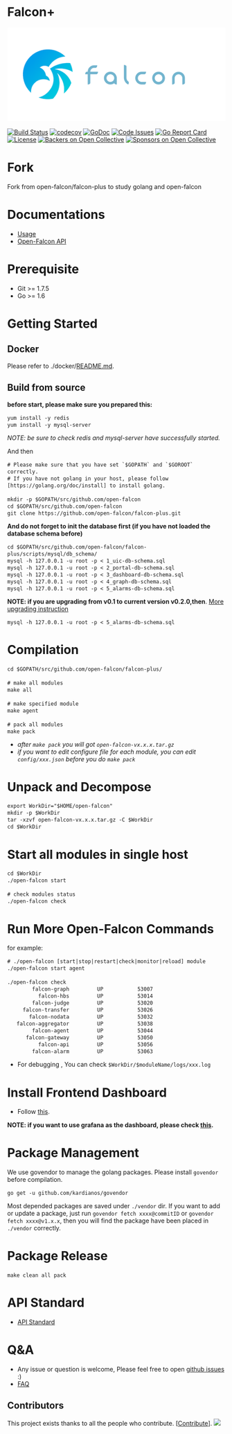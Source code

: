 # Falcon+

![Open-Falcon](./logo.png)

[![Build Status](https://travis-ci.org/open-falcon/falcon-plus.svg?branch=plus-dev)](https://travis-ci.org/open-falcon/falcon-plus)
[![codecov](https://codecov.io/gh/open-falcon/falcon-plus/branch/plus-dev/graph/badge.svg)](https://codecov.io/gh/open-falcon/falcon-plus)
[![GoDoc](https://godoc.org/github.com/open-falcon/falcon-plus?status.svg)](https://godoc.org/github.com/open-falcon/falcon-plus)
[![Code Issues](https://www.quantifiedcode.com/api/v1/project/5035c017b02c4a4a807ebc4e9f153e6f/badge.svg)](https://www.quantifiedcode.com/app/project/5035c017b02c4a4a807ebc4e9f153e6f)
[![Go Report Card](https://goreportcard.com/badge/github.com/open-falcon/falcon-plus)](https://goreportcard.com/report/github.com/open-falcon/falcon-plus)
[![License](https://img.shields.io/badge/LICENSE-Apache2.0-ff69b4.svg)](http://www.apache.org/licenses/LICENSE-2.0.html)
[![Backers on Open Collective](https://opencollective.com/falcon-plus/backers/badge.svg)](#backers) 
[![Sponsors on Open Collective](https://opencollective.com/falcon-plus/sponsors/badge.svg)](#sponsors) 

# Fork 

Fork from open-falcon/falcon-plus to study golang and open-falcon

# Documentations

- [Usage](http://book.open-falcon.org)
- [Open-Falcon API](http://open-falcon.org/falcon-plus)

# Prerequisite

- Git >= 1.7.5
- Go >= 1.6

# Getting Started

## Docker

Please refer to ./docker/[README.md](https://github.com/open-falcon/falcon-plus/blob/master/docker/README.md).

## Build from source
**before start, please make sure you prepared this:**

```
yum install -y redis
yum install -y mysql-server

```

*NOTE: be sure to check redis and mysql-server have successfully started.*

And then

```
# Please make sure that you have set `$GOPATH` and `$GOROOT` correctly.
# If you have not golang in your host, please follow [https://golang.org/doc/install] to install golang.

mkdir -p $GOPATH/src/github.com/open-falcon
cd $GOPATH/src/github.com/open-falcon
git clone https://github.com/open-falcon/falcon-plus.git

```

**And do not forget to init the database first (if you have not loaded the database schema before)**

```
cd $GOPATH/src/github.com/open-falcon/falcon-plus/scripts/mysql/db_schema/
mysql -h 127.0.0.1 -u root -p < 1_uic-db-schema.sql
mysql -h 127.0.0.1 -u root -p < 2_portal-db-schema.sql
mysql -h 127.0.0.1 -u root -p < 3_dashboard-db-schema.sql
mysql -h 127.0.0.1 -u root -p < 4_graph-db-schema.sql
mysql -h 127.0.0.1 -u root -p < 5_alarms-db-schema.sql
```

**NOTE: if you are upgrading from v0.1 to current version v0.2.0,then**. [More upgrading instruction](http://www.jianshu.com/p/6fb2c2b4d030)

    mysql -h 127.0.0.1 -u root -p < 5_alarms-db-schema.sql

# Compilation

```
cd $GOPATH/src/github.com/open-falcon/falcon-plus/

# make all modules
make all

# make specified module
make agent

# pack all modules
make pack
```

* *after `make pack` you will got `open-falcon-vx.x.x.tar.gz`*
* *if you want to edit configure file for each module, you can edit `config/xxx.json` before you do `make pack`*

#  Unpack and Decompose

```
export WorkDir="$HOME/open-falcon"
mkdir -p $WorkDir
tar -xzvf open-falcon-vx.x.x.tar.gz -C $WorkDir
cd $WorkDir
```

# Start all modules in single host
```
cd $WorkDir
./open-falcon start

# check modules status
./open-falcon check

```

# Run More Open-Falcon Commands

for example:

```
# ./open-falcon [start|stop|restart|check|monitor|reload] module
./open-falcon start agent

./open-falcon check
        falcon-graph         UP           53007
          falcon-hbs         UP           53014
        falcon-judge         UP           53020
     falcon-transfer         UP           53026
       falcon-nodata         UP           53032
   falcon-aggregator         UP           53038
        falcon-agent         UP           53044
      falcon-gateway         UP           53050
          falcon-api         UP           53056
        falcon-alarm         UP           53063
```

* For debugging , You can check `$WorkDir/$moduleName/logs/xxx.log`

# Install Frontend Dashboard
- Follow [this](https://github.com/open-falcon/dashboard).

**NOTE: if you want to use grafana as the dashboard, please check [this](https://github.com/open-falcon/grafana-openfalcon-datasource).**

# Package Management

We use govendor to manage the golang packages. Please install `govendor` before compilation.

    go get -u github.com/kardianos/govendor

Most depended packages are saved under `./vendor` dir. If you want to add or update a package, just run `govendor fetch xxxx@commitID` or `govendor fetch xxxx@v1.x.x`, then you will find the package have been placed in `./vendor` correctly.

# Package Release

```
make clean all pack
```

# API Standard
- [API Standard](https://github.com/open-falcon/falcon-plus/blob/master/api-standard.md)


# Q&A

- Any issue or question is welcome, Please feel free to open [github issues](https://github.com/open-falcon/falcon-plus/issues) :)
- [FAQ](http://book.open-falcon.org/zh_0_2/faq/)


## Contributors

This project exists thanks to all the people who contribute. [[Contribute](CONTRIBUTING.md)].
<a href="https://github.com/open-falcon/falcon-plus/contributors"><img src="https://opencollective.com/falcon-plus/contributors.svg?width=890&button=false" /></a>
